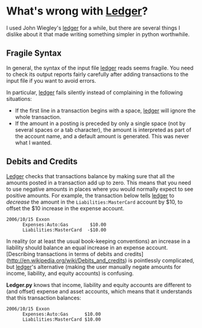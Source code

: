 # What's wrong with [Ledger](http://www.ledger-cli.org/)?

I used John Wiegley's [ledger](http://www.ledger-cli.org/) for a while, but there are several things I dislike
about it that made writing something simpler in python worthwhile.

## Fragile Syntax

In general, the syntax of the input file [ledger](http://www.ledger-cli.org/) reads seems fragile. You need to check its output reports fairly carefully after adding transactions to the input file 
if you want to avoid errors.

In particular, [ledger](http://www.ledger-cli.org/) fails silently instead of complaining in the following situations:
 - If the first line in a transaction begins with a space, [ledger](http://www.ledger-cli.org/) will ignore
   the whole transaction.
 - If the amount in a posting is preceded by only a single space (not by several spaces or a tab character),
   the amount is interpreted as part of the account name, and a default amount is generated. This was never
   what I wanted.

## Debits and Credits

[Ledger](http://www.ledger-cli.org/) checks that transactions balance by making sure that all the amounts posted in a transaction
add up to zero. This means that you need to use negative amounts in places where you would normally expect
to see positive amounts. For example, the transaction below tells [ledger](http://www.ledger-cli.org/) 
to *decrease* the amount in the ```Liabilities:MasterCard``` account by $10, to offset the $10 increase in the
expense account.

```
2006/10/15 Exxon
      Expenses:Auto:Gas        $10.00
      Liabilities:MasterCard  -$10.00
```
In reality (or at least the usual book-keeping conventions) an increase in a liability should balance
an equal increase in an expense account. [Describing transactions in terms of debits and credits]
(http://en.wikipedia.org/wiki/Debits_and_credits) is pointlessly complicated, but
[ledger](http://www.ledger-cli.org/)'s alternative (making the user manually negate amounts for income,
liability, and equity accounts) is confusing.

**Ledger.py** knows that income, liability and equity accounts are different to (and offset) expense and asset
accounts, which means that it understands that this transaction balances:
```
2006/10/15 Exxon
      Expenses:Auto:Gas      $10.00
      Liabilities:MasterCard $10.00
```
